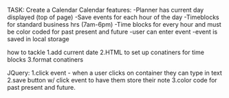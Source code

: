 TASK: Create a Calendar
Calendar features:
-Planner has current day displayed (top of page)
-Save events for each hour of the day
-Timeblocks for standard business hrs (7am-6pm)
-Time blocks for every hour and must be color coded for past present and future
-user can enter event
-event is saved in local storage

how to tackle
1.add current date
2.HTML to set up conatiners for time blocks
3.format conatiners

JQuery:
1.click event - when a user clicks on container they can type in text
2.save button w/ click event to have them store their note
3.color code for past present and future.
